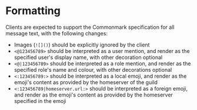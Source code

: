 # Formatting

Clients are expected to support the Commonmark specification for all message text, with the following changes:

- Images (`![]()`) should be explicitly ignored by the client
- `<@123456789>` should be interpreted as a user mention, and render as the specified user's display name, with other decoration optional
- `<@|123456789>` should be interpreted as a role mention, and render as the specified role's name and colour, with other decorations optional
- `<:123456789:>` should be interpreted as a local emoji, and render as the emoji's content as provided by the homeserver of the guild
- `<:123456789|homeserver.url:>` should be interpreted as a foreign emoji, and render as the emoji's content as provided by the homeserver specified in the emoji
